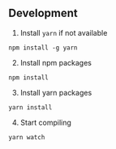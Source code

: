 ## Development

1. Install `yarn` if not available
```
npm install -g yarn
```

2. Install npm packages
```
npm install
```

3. Install yarn packages
```
yarn install
```

4. Start compiling
```
yarn watch
```
